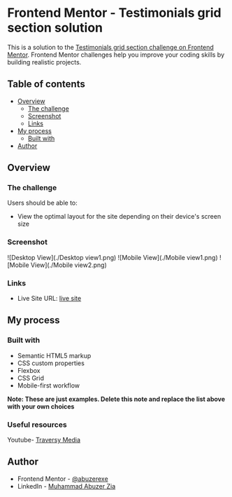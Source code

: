 # Frontend Mentor - Testimonials grid section solution

This is a solution to the [Testimonials grid section challenge on Frontend Mentor](https://www.frontendmentor.io/challenges/testimonials-grid-section-Nnw6J7Un7). Frontend Mentor challenges help you improve your coding skills by building realistic projects. 

## Table of contents

- [Overview](#overview)
  - [The challenge](#the-challenge)
  - [Screenshot](#screenshot)
  - [Links](#links)
- [My process](#my-process)
  - [Built with](#built-with)
- [Author](#author)

## Overview

### The challenge

Users should be able to:

- View the optimal layout for the site depending on their device's screen size

### Screenshot

![Desktop View](./Desktop view1.png)
![Mobile View](./Mobile view1.png)
![Mobile View](./Mobile view2.png)


### Links

- Live Site URL: [live site](https://abuzerexe.github.io/Testimonials-Using-CSS-grid-flexbox/)

## My process

### Built with

- Semantic HTML5 markup
- CSS custom properties
- Flexbox
- CSS Grid
- Mobile-first workflow

**Note: These are just examples. Delete this note and replace the list above with your own choices**


### Useful resources

Youtube- [Traversy Media](https://www.youtube.com/@TraversyMedia) 

## Author

- Frontend Mentor - [@abuzerexe](https://www.frontendmentor.io/profile/abuzerexe)
- LinkedIn - [Muhammad Abuzer Zia](https://www.linkedin.com/in/abuzerzia/) 


